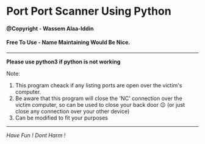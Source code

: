# Port Port Scanner Using Python  


#### @Copyright - Wassem Alaa-Iddin
#### Free To Use - Name Maintaining Would Be Nice. 

-----------

**Please use python3 if python is not working**

Note:
1. This program cheack if any listing ports are open over the victim's computer.
2. Be aware that this program will close the 'NC' connection over the victim computer, so can be used to close your back door 😉 (or just close any connection over your other device)
3. Can be modified to fit your purposes 

------------------ 

*Have Fun !*
*Dont Harm !*


